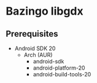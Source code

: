 Bazingo libgdx
==============

Prerequisites
-------------
  - Android SDK 20
    - Arch (AUR)
      - android-sdk
      - android-platform-20
      - android-build-tools-20

